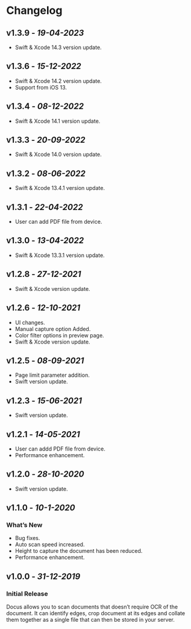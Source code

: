 # Changelog
## **v1.3.9** - *19-04-2023*
- Swift & Xcode 14.3 version update.

## **v1.3.6** - *15-12-2022*
- Swift & Xcode 14.2 version update.
- Support from iOS 13.

## **v1.3.4** - *08-12-2022*
- Swift & Xcode 14.1 version update.

## **v1.3.3** - *20-09-2022*
- Swift & Xcode 14.0 version update.

## **v1.3.2** - *08-06-2022*
- Swift & Xcode 13.4.1 version update.

## **v1.3.1** - *22-04-2022*
- User can add PDF file from device.

## **v1.3.0** - *13-04-2022*
- Swift & Xcode 13.3.1 version update. 

## **v1.2.8** - *27-12-2021*
- Swift & Xcode version update. 

## **v1.2.6** - *12-10-2021*
- UI changes.
- Manual capture option Added.
- Color filter options in preview page.
- Swift & Xcode version update. 

## **v1.2.5** - *08-09-2021*
- Page limit parameter addition.
- Swift version update. 

## **v1.2.3** - *15-06-2021*
- Swift version update.

## **v1.2.1** - *14-05-2021*
- User can addd PDF file from device.
- Performance enhancement.

## **v1.2.0** - *28-10-2020*
- Swift version update.

## **v1.1.0** - *10-1-2020*
### What’s New
- Bug fixes.
- Auto scan speed increased.
- Height to capture the document has been reduced.
- Performance enhancement.


## **v1.0.0** - *31-12-2019*
### Initial Release
 
Docus allows you to scan documents that doesn’t require OCR of the document. It can identify edges, crop document at its edges and collate them together as a single file that can then be stored in your server.

